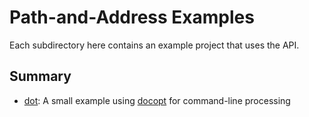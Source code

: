 Path-and-Address Examples
=========================

Each subdirectory here contains an example project that uses the API.


Summary
-------

- [dot][]: A small example using [docopt][] for command-line processing


[dot]: dot/
[docopt]: http://docopt.org

